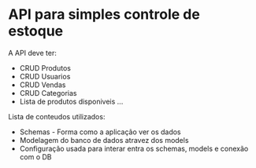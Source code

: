 # API para simples controle de estoque

A API deve ter:
- CRUD Produtos
- CRUD Usuarios
- CRUD Vendas
- CRUD Categorias
- Lista de produtos disponiveis
...

Lista de conteudos utilizados:
- Schemas - Forma como a aplicação ver os dados
- Modelagem do banco de dados atravez dos models
- Configuração usada para interar entra os schemas, models e conexão com o DB 